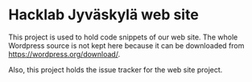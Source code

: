 # Hacklab Jyväskylä web site

This project is used to hold code snippets of our web site. The whole Wordpress source is not kept here because it can be downloaded from https://wordpress.org/download/.

Also, this project holds the issue tracker for the web site project.
